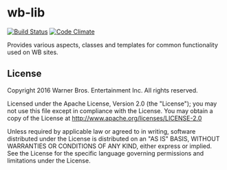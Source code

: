 wb-lib
===================

[![Build Status](https://api.travis-ci.org/wb-crowdfusion/wb-lib.svg)](https://travis-ci.org/wb-crowdfusion/wb-lib)
[![Code Climate](https://codeclimate.com/github/wb-crowdfusion/wb-lib/badges/gpa.svg)](https://codeclimate.com/github/wb-crowdfusion/wb-lib)

Provides various aspects, classes and templates for common functionality used on WB sites.


## License

Copyright 2016 Warner Bros. Entertainment Inc. All rights reserved.

Licensed under the Apache License, Version 2.0 (the "License");
you may not use this file except in compliance with the License.
You may obtain a copy of the License at <http://www.apache.org/licenses/LICENSE-2.0>

Unless required by applicable law or agreed to in writing, software
distributed under the License is distributed on an "AS IS" BASIS,
WITHOUT WARRANTIES OR CONDITIONS OF ANY KIND, either express or implied.
See the License for the specific language governing permissions and
limitations under the License.
